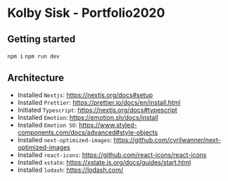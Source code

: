 # Kolby Sisk - Portfolio2020

## Getting started

`npm i`
`npm run dev`

## Architecture

- Installed `Nextjs`: https://nextjs.org/docs#setup
- Installed `Prettier`: https://prettier.io/docs/en/install.html
- Initiated `Typescript`: https://nextjs.org/docs#typescript
- Installed `Emotion`: https://emotion.sh/docs/install
- Installed `Emotion SO`: https://www.styled-components.com/docs/advanced#style-objects
- Installed `next-optimized-images`: https://github.com/cyrilwanner/next-optimized-images
- Installed `react-icons`: https://github.com/react-icons/react-icons
- Installed `xstate`: https://xstate.js.org/docs/guides/start.html
- Installed `lodash`: https://lodash.com/
